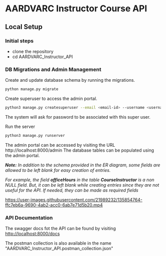# AARDVARC Instructor Course API

## Local Setup

### Initial steps

- clone the repository
- cd AARDVARC_Instructor_API

### DB Migrations and Admin Management

Create and update database schema by running the migrations.
```bash
python manage.py migrate
```

Create superuser to access the admin portal.
```bash
python3 manage.py createsuperuser --email <email-id> --username <username>
```
The system will ask for password to be associated with this super user.

Run the server
```bash
python3 manage.py runserver
```

The admin portal can be accessed by visiting the URL http://localhost:8000/admin
The database tables can be populated using the admin portal. 

***Note:*** *In addition to the schema provided in the ER diagram, some fields are allowed to be left blank for easy creation of entries.* 

*For example, the field **officeHours** in the table **CourseInstructor** is a non NULL field. But, it can be left blank while creating entries since they are not useful for the API. If needed, they can be made as required fields*



https://user-images.githubusercontent.com/21989232/135854764-ffc7eb6a-9690-4ab2-acc0-6ab7e71d5b20.mp4



### API Documentation

The swagger docs fot the API can be found by visiting <a href="http://localhost:8000/docs" target="_blank">http://localhost:8000/docs</a>

The postman collection is also available in the name "AARDVARC_Instructor_API.postman_collection.json"
